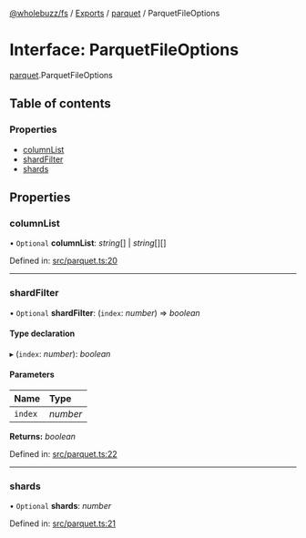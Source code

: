 [@wholebuzz/fs](../README.md) / [Exports](../modules.md) / [parquet](../modules/parquet.md) / ParquetFileOptions

# Interface: ParquetFileOptions

[parquet](../modules/parquet.md).ParquetFileOptions

## Table of contents

### Properties

- [columnList](parquet.parquetfileoptions.md#columnlist)
- [shardFilter](parquet.parquetfileoptions.md#shardfilter)
- [shards](parquet.parquetfileoptions.md#shards)

## Properties

### columnList

• `Optional` **columnList**: *string*[] \| *string*[][]

Defined in: [src/parquet.ts:20](https://github.com/wholebuzz/fs/blob/master/src/parquet.ts#L20)

___

### shardFilter

• `Optional` **shardFilter**: (`index`: *number*) => *boolean*

#### Type declaration

▸ (`index`: *number*): *boolean*

#### Parameters

| Name | Type |
| :------ | :------ |
| `index` | *number* |

**Returns:** *boolean*

Defined in: [src/parquet.ts:22](https://github.com/wholebuzz/fs/blob/master/src/parquet.ts#L22)

___

### shards

• `Optional` **shards**: *number*

Defined in: [src/parquet.ts:21](https://github.com/wholebuzz/fs/blob/master/src/parquet.ts#L21)
